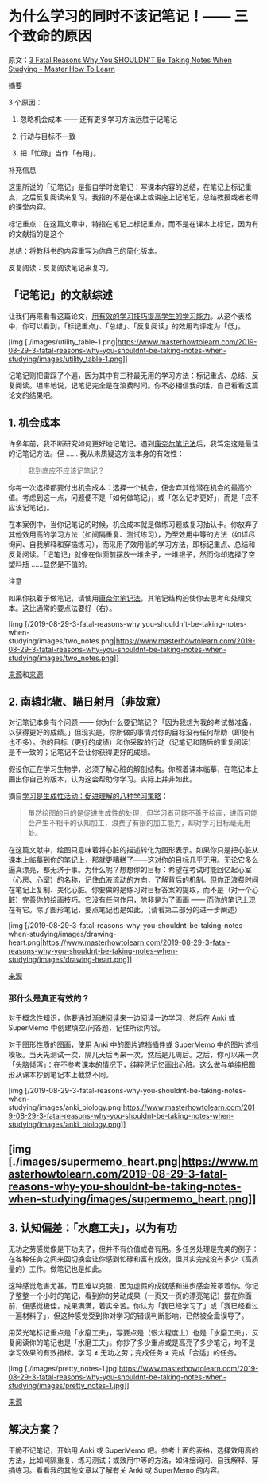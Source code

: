 # 为什么学习的同时不该记笔记！—— 三个致命的原因

原文：[3 Fatal Reasons Why You SHOULDN'T Be Taking Notes When Studying - Master How To Learn](https://www.masterhowtolearn.com/2019-08-29-3-fatal-reasons-why-you-shouldnt-be-taking-notes-when-studying/#supermemo_heartimagessupermemo_heartpng)

摘要

3 个原因：

1. 忽略机会成本 —— 还有更多学习方法远胜于记笔记

2. 行动与目标不一致

3. 把「忙碌」当作「有用」。

补充信息

这里所说的「记笔记」是指自学时做笔记：写课本内容的总结，在笔记上标记重点，之后反复阅读来复习。我指的不是在课上或讲座上记笔记，总结教授或者老师的课堂内容。

标记重点：在这篇文章中，特指在笔记上标记重点，而不是在课本上标记，因为有的文献指的是这个

总结：将教科书的内容重写为你自己的简化版本。

反复阅读：反复阅读笔记来复习。

## 「记笔记」的文献综述

让我们再来看看这篇论文，[用有效的学习技巧提高学生的学习能力](https://journals.sagepub.com/doi/10.1177/1529100612453266)。从这个表格中，你可以看到，「标记重点」、「总结」、「反复阅读」的效用均评定为「低」。

[img [./images/utility_table-1.png|https://www.masterhowtolearn.com/2019-08-29-3-fatal-reasons-why-you-shouldnt-be-taking-notes-when-studying/images/utility_table-1.png]]

记笔记则把雷踩了个遍，因为其中有三种最无用的学习方法：标记重点、总结、反复阅读。坦率地说，记笔记完全是在浪费时间。你不必相信我的话，自己看看这篇论文的结果吧。

## 1. 机会成本

许多年前，我不断研究如何更好地记笔记。遇到[康奈尔笔记法](https://pdf.wondershare.com/mobile-app/cornell-note-taking-system.html)后，我笃定这是最佳的记笔记方法。但 …… 我从未质疑这方法本身的有效性：

> 我到底应不应该记笔记？

你每一次选择都要付出机会成本：选择一个机会，便舍弃其他潜在机会的最高价值。考虑到这一点，问题便不是「如何做笔记」，或「怎么记才更好」，而是「应不应该记笔记」。

在本案例中，当你记笔记的时候，机会成本就是做练习题或复习抽认卡。你放弃了其他效用高的学习方法（如间隔重复、测试练习），乃至效用中等的方法（如详尽询问、自我解释和穿插练习），而采用了效用低的学习方法，即标记重点、总结和反复阅读。「记笔记」就像在你面前摆放一堆金子，一堆银子，然而你却选择了空塑料瓶 ......显然是不值的。

注意

如果你执着于做笔记，请使用[康奈尔笔记法](https://pdf.wondershare.com/mobile-app/cornell-note-taking-system.html)，其笔记结构迫使你去思考和处理文本。这比通常的要点法要好（右）。

[img [/2019-08-29-3-fatal-reasons-why you-shouldn't-be-taking-notes-when-studying/images/two_notes.png|https://www.masterhowtolearn.com/2019-08-29-3-fatal-reasons-why-you-shouldnt-be-taking-notes-when-studying/images/two_notes.png]]

[来源](https://pdf.wondershare.com/mobile-app/cornell-note-taking-system.html)和[来源](https://www.pinterest.com/pin/783626403884345442/)

## 2. 南辕北辙、瞄日射月（非故意）

对记笔记本身有个问题 —— 你为什么要记笔记？「因为我想为我的考试做准备，以获得更好的成绩。」但现实是，你所做的事情对你的目标没有任何帮助（即使有也不多）。你的目标（更好的成绩）和你采取的行动（记笔记和随后的重复阅读）是不一致的；记笔记不会让你获得更好的成绩。

假设你正在学习生物学，必须了解心脏的解剖结构。你照着课本临摹，在笔记本上画出你自己的版本，认为这会帮助你学习。实际上并非如此。

摘自[学习是生成性活动：促进理解的八种学习策略](https://www.amazon.com/Learning-Generative-Activity-Strategies-Understanding/dp/1107069912)：

> 虽然绘图的目的是促进生成性的处理，但学习者可能不善于绘画，进而可能会产生不相干的认知加工，浪费了有限的加工能力，却对学习目标毫无用处。

在这篇文献中，绘图只意味着将心脏的描述转化为图形表示。如果你只是把心脏从课本上临摹到你的笔记上，那就更糟糕了——这对你的目标几乎无用。无论它多么逼真漂亮，都无济于事。为什么呢？想想你的目标：希望在考试时能回忆起心室（心房、心室）的名称，记住血液流动的方向，了解背后的机制。但你正浪费时间在笔记上复制、美化心脏。你要做的是练习对目标答案的提取，而不是（对一个心脏）完善你的绘画技巧。它没有任何作用，除非是为了画画 —— 而你的笔记上现在有它。除了图形笔记，要点笔记也是如此。（请看第二部分的进一步阐述）

[img [/2019-08-29-3-fatal-reasons-why-you-shouldnt-be-taking-notes-when-studying/images/drawing-heart.png|https://www.masterhowtolearn.com/2019-08-29-3-fatal-reasons-why-you-shouldnt-be-taking-notes-when-studying/images/drawing-heart.png]]

[来源](https://www.reddit.com/r/SketchDaily/comments/44q4sj/february_8th_the_human_heart/)

### 那什么是真正有效的？

对于概念性知识，你要通过[渐进阅读](https://www.masterhowtolearn.com/2019-08-06-supermemos-incremental-reading-explained)来一边阅读一边学习，然后在 Anki 或 SuperMemo 中创建填空/问答题，记住所读内容。

对于图形性质的图画，使用 Anki 中的[图片遮挡插件](https://ankiweb.net/shared/info/1374772155)或 SuperMemo 中的图片遮挡模板。当天先测试一次，隔几天后再来一次，然后是几周后。之后，你可以来一次「头脑倾泻」：在不参考课本的情况下，纯粹凭记忆画出心脏。这么做与单纯把图形从课本抄到笔记本上截然不同。

[img [/2019-08-29-3-fatal-reasons-why-you-shouldnt-be-taking-notes-when-studying/images/anki_biology.png|https://www.masterhowtolearn.com/2019-08-29-3-fatal-reasons-why-you-shouldnt-be-taking-notes-when-studying/images/anki_biology.png]]

## [img [./images/supermemo_heart.png|https://www.masterhowtolearn.com/2019-08-29-3-fatal-reasons-why-you-shouldnt-be-taking-notes-when-studying/images/supermemo_heart.png]]

## 3. 认知偏差：「水磨工夫」，以为有功

无功之劳感觉像是下功夫了，但并不有价值或者有用。多任务处理是完美的例子：在各种任务之间来回切换会让你感到忙碌和富有成效，但其实完成没有多少（高质量的）工作。做笔记也是如此。

这种感觉危害尤甚，而且难以克服，因为虚假的成就感和进步感会笼罩着你。你记了整整一个小时的笔记，看到你的劳动成果（一页又一页的漂亮笔记）摆在你面前，便感觉极佳，成果满满，着实辛苦。你认为「我已经学习了」或「我已经看过一遍材料了」，但这种感觉受到你对学习的错误判断影响，已然被全盘误导了。

用荧光笔标记重点是「水磨工夫」，写要点是（很大程度上）也是「水磨工夫」，反复阅读你的笔记也是「水磨工夫」。你抄了多少重点或是高亮了多少笔记，均不是学习效果的有效指标。学习 ≠ 无功之劳；完成任务 ≠ 完成「合适」的任务。

[img [./images/pretty_notes-1.jpg|https://www.masterhowtolearn.com/2019-08-29-3-fatal-reasons-why-you-shouldnt-be-taking-notes-when-studying/images/pretty_notes-1.jpg]]

[来源](https://aminoapps.com/c/studying-amino/page/blog/my-notes/QdZe_aPhXuebdL8w4pkpKJJWKpLMRl3z2YS1)

## 解决方案？

干脆不记笔记，开始用 Anki 或 SuperMemo 吧。参考上面的表格，选择效用高的方法，比如间隔重复、练习测试；或效用中等的方法，如详细询问、自我解释、穿插练习。看看我的其他文章以了解有关 Anki 或 SuperMemo 的内容。